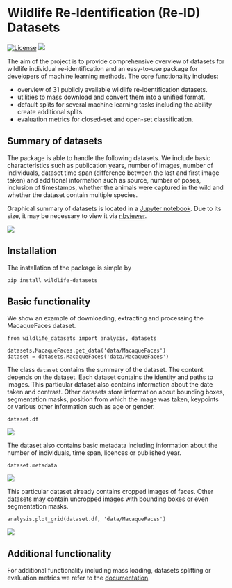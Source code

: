 # Wildlife Re-Identification (Re-ID) Datasets

[![License](https://img.shields.io/badge/License-MIT-blue.svg)](https://github.com/WildlifeDatasets/wildlife-datasets/blob/main/LICENSE)
[![](https://img.shields.io/badge/docs-stable-blue.svg)](https://wildlifedatasets.github.io/wildlife-datasets/)

The aim of the project is to provide comprehensive overview of datasets for wildlife individual re-identification and an easy-to-use package for developers of machine learning methods. The core functionality includes:

- overview of 31 publicly available wildlife re-identification datasets.
- utilities to mass download and convert them into a unified format.
- default splits for several machine learning tasks including the ability create additional splits.
- evaluation metrics for closed-set and open-set classification.


## Summary of datasets

The package is able to handle the following datasets. We include basic characteristics such as publication years, number of images, number of individuals, dataset time span (difference between the last and first image taken) and additional information such as source, number of poses, inclusion of timestamps, whether the animals were captured in the wild and whether the dataset contain multiple species.

Graphical summary of datasets is located in a [Jupyter notebook](notebooks/dataset_descriptions.ipynb). Due to its size, it may be necessary to view it via [nbviewer](https://nbviewer.org/github/WildlifeDatasets/wildlife-datasets/blob/main/notebooks/dataset_descriptions.ipynb).

![](images/Datasets_Summary.png)


## Installation

The installation of the package is simple by
```
pip install wildlife-datasets
```


## Basic functionality

We show an example of downloading, extracting and processing the MacaqueFaces dataset.

```
from wildlife_datasets import analysis, datasets

datasets.MacaqueFaces.get_data('data/MacaqueFaces')
dataset = datasets.MacaqueFaces('data/MacaqueFaces')
```

The class `dataset` contains the summary of the dataset. The content depends on the dataset. Each dataset contains the identity and paths to images. This particular dataset also contains information about the date taken and contrast. Other datasets store information about bounding boxes, segmentation masks, position from which the image was taken, keypoints or various other information such as age or gender.

```
dataset.df
```

![](images/MacaqueFaces_DataFrame.png)

The dataset also contains basic metadata including information about the number of individuals, time span, licences or published year.

```
dataset.metadata
```

![](images/MacaqueFaces_Metadata.png)

This particular dataset already contains cropped images of faces. Other datasets may contain uncropped images with bounding boxes or even segmentation masks.

```
analysis.plot_grid(dataset.df, 'data/MacaqueFaces')
```

![](images/MacaqueFaces_Grid.png)

## Additional functionality

For additional functionality including mass loading, datasets splitting or evaluation metrics we refer to the [documentation](https://wildlifedatasets.github.io/wildlife-datasets/).

